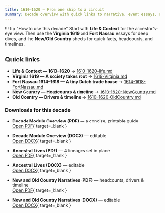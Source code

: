 ```yaml
---
title: 1610–1620 — From one ship to a circuit
summary: Decade overview with quick links to narrative, event essays, and context sheets.
---
```


!!! tip "How to use this decade"
    Start with **Life & Context** for the ancestor’s-eye view. Then use the **Virginia 1619** and **Fort Nassau** essays for deep dives, and the **New/Old Country** sheets for quick facts, headcounts, and timelines.

## Quick links

- **Life & Context — 1610–1620** → [1610-1620-life.md](./1610-1620-life.md)
- **Virginia 1619 — A society takes root** → [1619-Virginia.md](./1619-Virginia.md)
- **Fort Nassau 1614–1618 — A tiny Dutch trade house** → [1614-1618-FortNassau.md](./1614-1618-FortNassau.md)
- **New Country — Headcounts & timeline** → [1610-1620-NewCountry.md](./1610-1620-NewCountry.md)
- **Old Country — Drivers & timeline** → [1610-1620-OldCountry.md](./1610-1620-OldCountry.md)

### Downloads for this decade

- **Decade Module Overview (PDF)** — a concise, printable guide  
  [Open PDF](../../downloads/decades/1610-1620/1610-1620%20Decade%20Module%20Overview.pdf){ target=_blank }

- **Decade Module Overview (DOCX)** — editable  
  [Open DOCX](../../downloads/decades/1610-1620/1610-1620%20Decade%20Module%20Overview.docx){ target=_blank }

- **Ancestral Lives (PDF)** — 4 lineages set in place  
  [Open PDF](../../downloads/decades/1610-1620/1610-1620%20Ancestral%20Lives.pdf){ target=_blank }

- **Ancestral Lives (DOCX)** — editable  
  [Open DOCX](../../downloads/decades/1610-1620/1610-1620%20Ancestral%20Lives.docx){ target=_blank }

- **New and Old Country Narratives (PDF)** — headcounts, drivers & timeline  
  [Open PDF](../../downloads/decades/1610-1620/1610-1620%20New%20and%20Old%20Country%20Narratives.pdf){ target=_blank }

- **New and Old Country Narratives (DOCX)** — editable  
  [Open DOCX](../../downloads/decades/1610-1620/1610-1620%20New%20and%20Old%20Country%20Narratives.docx){ target=_blank }




